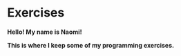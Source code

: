 # Exercises

**Hello! My name is Naomi!**

**This is where I keep some of my programming exercises.**
